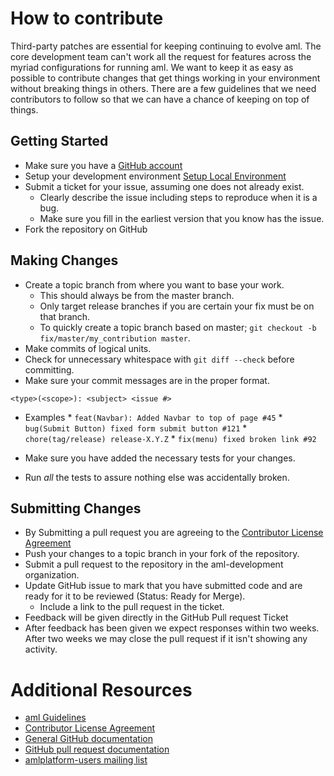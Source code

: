 # How to contribute

Third-party patches are essential for keeping continuing to evolve aml. The core development team can't 
work all the request for features across the myriad configurations for running
aml. We want to keep it as easy as possible to contribute changes that
get things working in your environment without breaking things in others. There are a few guidelines that we
need contributors to follow so that we can have a chance of keeping on top of things.

## Getting Started

* Make sure you have a [GitHub account](https://github.com/signup/free)
* Setup your development environment [Setup Local Environment](https://github.com/aml-development/aml-documentation/wiki/Setup-Local-Environment)
* Submit a ticket for your issue, assuming one does not already exist.
  * Clearly describe the issue including steps to reproduce when it is a bug.
  * Make sure you fill in the earliest version that you know has the issue.
* Fork the repository on GitHub

## Making Changes

* Create a topic branch from where you want to base your work.
  * This should always be from the master branch.
  * Only target release branches if you are certain your fix must be on that
    branch.
  * To quickly create a topic branch based on master; `git checkout -b fix/master/my_contribution master`.
* Make commits of logical units.
* Check for unnecessary whitespace with `git diff --check` before committing.
* Make sure your commit messages are in the proper format.

```
<type>(<scope>): <subject> <issue #>
```
   * Examples
    * `feat(Navbar): Added Navbar to top of page #45` 
    * `bug(Submit Button) fixed form submit button #121`
    * `chore(tag/release) release-X.Y.Z` 
    * `fix(menu) fixed broken link #92`
    

* Make sure you have added the necessary tests for your changes.
* Run _all_ the tests to assure nothing else was accidentally broken.

## Submitting Changes

* By Submitting a pull request you are agreeing to the [Contributor License Agreement](https://github.com/aml-development/aml-documentation/blob/master/cla.md)
* Push your changes to a topic branch in your fork of the repository.
* Submit a pull request to the repository in the aml-development organization.
* Update GitHub issue to mark that you have submitted code and are ready for it to be reviewed (Status: Ready for Merge).
  * Include a link to the pull request in the ticket.
* Feedback will be given directly in the GitHub Pull request Ticket
* After feedback has been given we expect responses within two weeks. After two
  weeks we may close the pull request if it isn't showing any activity.

# Additional Resources



* [aml Guidelines](https://github.com/aml-development/aml-documentation)
* [Contributor License Agreement](https://github.com/aml-development/aml-documentation/blob/master/cla.md)
* [General GitHub documentation](https://help.github.com/)
* [GitHub pull request documentation](https://help.github.com/send-pull-requests/)
* [amlplatform-users mailing list](https://groups.google.com/forum/#!forum/amlplatform-users)
